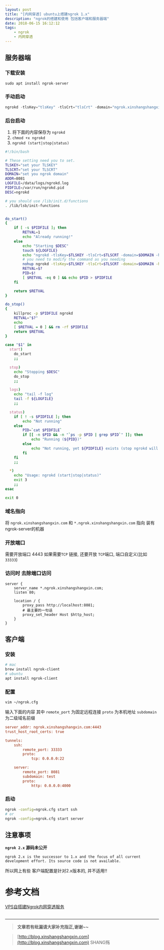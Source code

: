 ```yaml
---
layout: post
title: "[内网穿透] ubuntu上搭建ngrok 1.x"
description: "ngrok的搭建和使用 包括客户端和服务器端"
date: 2018-06-15 16:12:12
tags:
    - ngrok
    - 内网穿透
---
```


## 服务器端
### 下载安装
```js
sudo apt install ngrok-server
```
### 手动启动
```js
ngrokd -tlsKey="tlsKey" -tlsCrt="tlsCrt" -domain="ngrok.xinshangshangxin.com" -httpAddr=":8081"  -httpsAddr=""
```

### 后台启动
1. 将下面的内容保存为 `ngrokd`
2. `chmod +x ngrokd`
3. `ngrokd (start|stop|status)`

```bash
#!/bin/bash

# These setting need you to set.
TLSKEY="set your TLSKEY"
TLSCRT="set your TLSCRT"
DOMAIN="set you ngrok domain"
ADDR=8081
LOGFILE=/data/logs/ngrokd.log
PIDFILE=/var/run/ngrokd.pid
DESC=ngrokd

# you should use /lib/init.d/functions 
. /lib/lsb/init-functions


do_start()
{
    if [ -s $PIDFILE ]; then
        RETVAL=1
        echo "Already running!"
    else
        echo "Starting $DESC"
        touch ${LOGFILE}
        echo "ngrokd -tlsKey=$TLSKEY -tlsCrt=$TLSCRT -domain=$DOMAIN -httpAddr=:${ADDR-80} -httpsAddr=  -log=$LOGFILE"
        # you need to modify the command as you needing
        nohup ngrokd -tlsKey=$TLSKEY -tlsCrt=$TLSCRT -domain=$DOMAIN -httpAddr=:${ADDR-80} -httpsAddr=  -log=$LOGFILE >/dev/null 2>&1 &
        RETVAL=$?
        PID=$!
        [ $RETVAL -eq 0 ] && echo $PID > $PIDFILE
    fi

    return $RETVAL
}

do_stop()
{
    killproc -p $PIDFILE ngrokd
    RETVAL="$?"
    echo
    [ $RETVAL = 0 ] && rm -rf $PIDFILE
    return $RETVAL
}

case "$1" in
  start)
    do_start
    ;;

  stop)
    echo "Stopping $DESC"
    do_stop
    ;;

  logs)
    echo "tail -f log"
    tail -f ${LOGFILE}
    ;;

  status)
    if [ ! -s $PIDFILE ]; then
        echo "Not running"
    else
        PID=`cat $PIDFILE`
        if [[ -n $PID && -n "`ps -p $PID | grep $PID`" ]]; then
            echo "Running (${PID})"
        else
            echo "Not running, yet ${PIDFILE} exists (stop ngrokd will fix this)"
        fi
    fi
    ;;

  *)
    echo "Usage: ngrokd (start|stop|status)"
    exit 3
    ;;
esac

exit 0
```

### 域名指向
将 `ngrok.xinshangshangxin.com` 和 `*.ngrok.xinshangshangxin.com` 指向 装有 ngrok-server的机器

### 开放端口
需要开放端口 4443
如果需要`TCP` 链接, 还要开放 `TCP`端口, 端口自定义(比如`33333`)

### 访问时 去除端口访问 
```Nginx
server {
    server_name *.ngrok.xinshangshangxin.com;
    listen 80;

    location / {
        proxy_pass http://localhost:8081;
        # 最主要的一句话
        proxy_set_header Host $http_host;
    }
}
```

## 客户端
### 安装
```bash
# mac 
brew install ngrok-client
# ubuntu
apt install ngrok-client
```

### 配置
`vim ~/ngrok.cfg`

输入下面的内容
其中 `remote_port` 为固定远程连接
`proto` 为本机地址
`subdomain` 为二级域名前缀

```Ini
server_addr: ngrok.xinshangshangxin.com:4443
trust_host_root_certs: true

tunnels:
    ssh:
        remote_port: 33333
        proto:
            tcp: 0.0.0.0:22

    server:
        remote_port: 8081
        subdomain: test
        proto:
            http: 0.0.0.0:4000
```

### 启动
```bash
ngrok -config=ngrok.cfg start ssh
# or
ngrok -config=ngrok.cfg start server
```

## 注意事项
**`ngrok 2.x` 源码未公开** 
```plain
ngrok 2.x is the successor to 1.x and the focus of all current development effort. Its source code is not available.
```
所以网上有些 客户端配置是针对2.x版本的, 并不适用!!


# 参考文档
[VPS自搭建Ngrok内网穿透服务](https://www.jianshu.com/p/d35962b0dba4)  
<br>

-----------------------

> **文章若有纰漏请大家补充指正,谢谢~~**

> [http://blog.xinshangshangxin.com](http://blog.xinshangshangxin.com) SHANG殇
